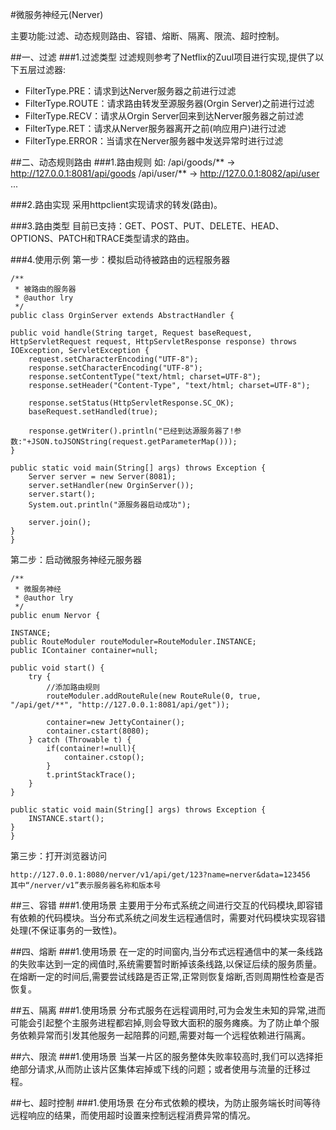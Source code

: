 #微服务神经元(Nerver)

主要功能:过滤、动态规则路由、容错、熔断、隔离、限流、超时控制。

##一、过滤
###1.过滤类型
过滤规则参考了Netflix的Zuul项目进行实现,提供了以下五层过滤器:

+ FilterType.PRE：请求到达Nerver服务器之前进行过滤
+ FilterType.ROUTE：请求路由转发至源服务器(Orgin Server)之前进行过滤
+ FilterType.RECV：请求从Orgin Server回来到达Nerver服务器之前过滤
+ FilterType.RET：请求从Nerver服务器离开之前(响应用户)进行过滤
+ FilterType.ERROR：当请求在Nerver服务器中发送异常时进行过滤


##二、动态规则路由
###1.路由规则
	如:
	/api/goods/** → http://127.0.0.1:8081/api/goods
	/api/user/** → http://127.0.0.1:8082/api/user
	...

###2.路由实现
采用httpclient实现请求的转发(路由)。

###3.路由类型
目前已支持：GET、POST、PUT、DELETE、HEAD、OPTIONS、PATCH和TRACE类型请求的路由。

###4.使用示例
第一步：模拟启动待被路由的远程服务器

	/**
	 * 被路由的服务器
	 * @author lry
	 */
	public class OrginServer extends AbstractHandler {

	public void handle(String target, Request baseRequest, HttpServletRequest request, HttpServletResponse response) throws IOException, ServletException {
		request.setCharacterEncoding("UTF-8");
		response.setCharacterEncoding("UTF-8");
		response.setContentType("text/html; charset=UTF-8");
		response.setHeader("Content-Type", "text/html; charset=UTF-8");
		
		response.setStatus(HttpServletResponse.SC_OK);
		baseRequest.setHandled(true);
		
		response.getWriter().println("已经到达源服务器了!参数:"+JSON.toJSONString(request.getParameterMap()));
	}

	public static void main(String[] args) throws Exception {
		Server server = new Server(8081);
		server.setHandler(new OrginServer());
		server.start();
		System.out.println("源服务器启动成功");
		
		server.join();
	}
	}

第二步：启动微服务神经元服务器
	
	/**
	 * 微服务神经
	 * @author lry
	 */
	public enum Nervor {
	
	INSTANCE;
	public RouteModuler routeModuler=RouteModuler.INSTANCE;
	public IContainer container=null;
	
	public void start() {
		try {
			//添加路由规则
			routeModuler.addRouteRule(new RouteRule(0, true, "/api/get/**", "http://127.0.0.1:8081/api/get"));
			
			container=new JettyContainer();
			container.cstart(8080);
		} catch (Throwable t) {
			if(container!=null){
				container.cstop();
			}
			t.printStackTrace();
		}
	}
	
	public static void main(String[] args) throws Exception {
		INSTANCE.start();
	}
	}

第三步：打开浏览器访问

	http://127.0.0.1:8080/nerver/v1/api/get/123?name=nerver&data=123456
	其中“/nerver/v1”表示服务器名称和版本号



##三、容错
###1.使用场景
主要用于分布式系统之间进行交互的代码模块,即容错有依赖的代码模块。当分布式系统之间发生远程通信时，需要对代码模块实现容错处理(不保证事务的一致性)。

##四、熔断
###1.使用场景
在一定的时间窗内,当分布式远程通信中的某一条线路的失败率达到一定的阀值时,系统需要暂时断掉该条线路,以保证后续的服务质量。在熔断一定的时间后,需要尝试线路是否正常,正常则恢复熔断,否则周期性检查是否恢复。

##五、隔离
###1.使用场景
分布式服务在远程调用时,可为会发生未知的异常,进而可能会引起整个主服务进程都宕掉,则会导致大面积的服务瘫痪。为了防止单个服务依赖异常而引发其他服务一起陪葬的问题,需要对每一个远程依赖进行隔离。

##六、限流
###1.使用场景
当某一片区的服务整体失败率较高时,我们可以选择拒绝部分请求,从而防止该片区集体宕掉或下线的问题；或者使用与流量的迁移过程。

##七、超时控制
###1.使用场景
在分布式依赖的模块，为防止服务端长时间等待远程响应的结果，而使用超时设置来控制远程消费异常的情况。


